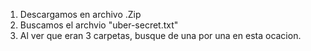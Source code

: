 1. Descargamos en archivo .Zip
2. Buscamos el archvio "uber-secret.txt"
3. Al ver que eran 3 carpetas, busque de una por una en esta ocacion.